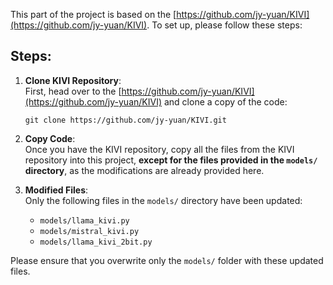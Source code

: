 This part of the project is based on the [https://github.com/jy-yuan/KIVI](https://github.com/jy-yuan/KIVI). To set up, please follow these steps:

## Steps:
1. **Clone KIVI Repository**:  
   First, head over to the [https://github.com/jy-yuan/KIVI](https://github.com/jy-yuan/KIVI) and clone a copy of the code:
   ```
   git clone https://github.com/jy-yuan/KIVI.git
   ```

2. **Copy Code**:  
   Once you have the KIVI repository, copy all the files from the KIVI repository into this project, **except for the files provided in the `models/` directory**, as the modifications are already provided here.

3. **Modified Files**:  
   Only the following files in the `models/` directory have been updated:
   - `models/llama_kivi.py`
   - `models/mistral_kivi.py`
   - `models/llama_kivi_2bit.py`

Please ensure that you overwrite only the `models/` folder with these updated files.

